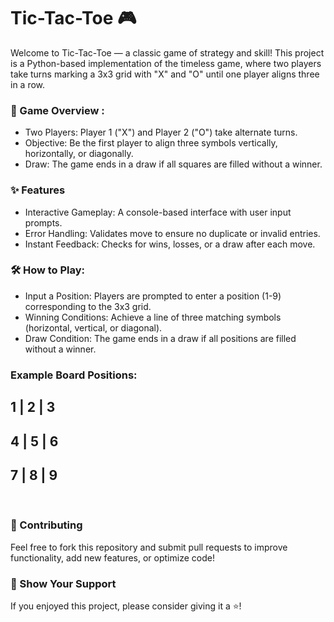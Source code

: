 # Tic-Tac-Toe 🎮
Welcome to Tic-Tac-Toe — a classic game of strategy and skill! This project is a Python-based implementation of the timeless game, where two players take turns marking a 3x3 grid with "X" and "O" until one player aligns three in a row.

<h3>🎯 Game Overview : </h3>

- Two Players: Player 1 ("X") and Player 2 ("O") take alternate turns.<br>
- Objective: Be the first player to align three symbols vertically, horizontally, or diagonally.<br>
- Draw: The game ends in a draw if all squares are filled without a winner.

<h3>✨ Features</h3>

- Interactive Gameplay: A console-based interface with user input prompts.<br>
- Error Handling: Validates move to ensure no duplicate or invalid entries.<br>
- Instant Feedback: Checks for wins, losses, or a draw after each move.

<!--
<h3>🎮 Getting Started</h3>

Clone the Repository:
bash 
git clone [https://github.com/your-username/tic-tac-toe.git](https://github.com/Sanjeevani09/Tic-Tac-Toe)
<br>
Navigate to the Directory:
bash
cd tic-tac-toe

Run the Game:
bash
python tic_tac_toe.py
-->

<h3>🛠 How to Play: </h3>

- Input a Position: Players are prompted to enter a position (1-9) corresponding to the 3x3 grid. <br>
- Winning Conditions: Achieve a line of three matching symbols (horizontal, vertical, or diagonal).<br>
- Draw Condition: The game ends in a draw if all positions are filled without a winner.

<h3>Example Board Positions:</h3>

 1 | 2 | 3
-----------
 4 | 5 | 6
-----------
 7 | 8 | 9
-----------


<br>
<!--
🖥️ Screenshot
Add a screenshot here to showcase the game in action:
-->

<h3>🤝 Contributing </h3>

Feel free to fork this repository and submit pull requests to improve functionality, add new features, or optimize code!



<h3>🌟 Show Your Support</h3>

If you enjoyed this project, please consider giving it a ⭐️!
